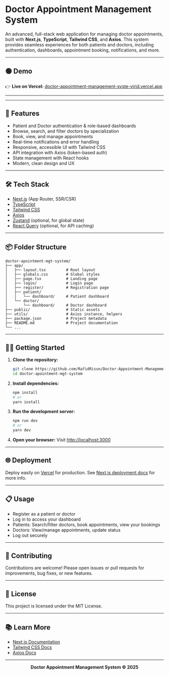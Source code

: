 # Doctor Appointment Management System

An advanced, full-stack web application for managing doctor appointments, built with **Next.js**, **TypeScript**, **Tailwind CSS**, and **Axios**. This system provides seamless experiences for both patients and doctors, including authentication, dashboards, appointment booking, notifications, and more.

---

## 🟢 Demo

👉 **Live on Vercel:** [doctor-appointment-management-syste-virid.vercel.app](https://doctor-appointment-management-syste-virid.vercel.app/)

---

---

## 🚀 Features

- Patient and Doctor authentication & role-based dashboards
- Browse, search, and filter doctors by specialization
- Book, view, and manage appointments
- Real-time notifications and error handling
- Responsive, accessible UI with Tailwind CSS
- API integration with Axios (token-based auth)
- State management with React hooks
- Modern, clean design and UX

---

## 🛠️ Tech Stack

- [Next.js](https://nextjs.org/) (App Router, SSR/CSR)
- [TypeScript](https://www.typescriptlang.org/)
- [Tailwind CSS](https://tailwindcss.com/)
- [Axios](https://axios-http.com/)
- [Zustand](https://zustand-demo.pmnd.rs/) (optional, for global state)
- [React Query](https://tanstack.com/query/latest) (optional, for API caching)

---

## 📦 Folder Structure

```
doctor-apointment-mgt-system/
├── app/
│   ├── layout.tsx         # Root layout
│   ├── globals.css        # Global styles
│   ├── page.tsx           # Landing page
│   ├── login/             # Login page
│   ├── register/          # Registration page
│   ├── patient/
│   │   └── dashboard/     # Patient dashboard
│   └── doctor/
│       └── dashboard/     # Doctor dashboard
├── public/                # Static assets
├── utils/                 # Axios instance, helpers
├── package.json           # Project metadata
├── README.md              # Project documentation
└── ...
```

---

## 🧑‍💻 Getting Started

1. **Clone the repository:**

   ```bash
   git clone https://github.com/RafidRisun/Doctor-Appointment-Management-System-HISHABEE.git
   cd doctor-apointment-mgt-system
   ```

2. **Install dependencies:**

   ```bash
   npm install
   # or
   yarn install
   ```

3. **Run the development server:**

   ```bash
   npm run dev
   # or
   yarn dev
   ```

4. **Open your browser:**
   Visit [http://localhost:3000](http://localhost:3000)

---

## 🌐 Deployment

Deploy easily on [Vercel](https://vercel.com/) for production. See [Next.js deployment docs](https://nextjs.org/docs/app/building-your-application/deploying) for more info.

---

## 📋 Usage

- Register as a patient or doctor
- Log in to access your dashboard
- Patients: Search/filter doctors, book appointments, view your bookings
- Doctors: View/manage appointments, update status
- Log out securely

---

## 📝 Contributing

Contributions are welcome! Please open issues or pull requests for improvements, bug fixes, or new features.

---

## 📄 License

This project is licensed under the MIT License.

---

## 📚 Learn More

- [Next.js Documentation](https://nextjs.org/docs)
- [Tailwind CSS Docs](https://tailwindcss.com/docs)
- [Axios Docs](https://axios-http.com/docs/intro)

---

<p align="center">
  <b>Doctor Appointment Management System &copy; 2025</b>
</p>
